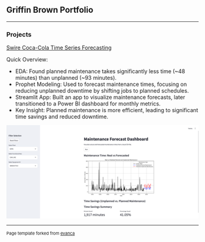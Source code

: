 ## Griffin Brown Portfolio

---

### Projects

[Swire Coca-Cola Time Series Forecasting]([/sample_page](https://github.com/griffin-brown-95/GLB-Capstone-2))

Quick Overview:
- EDA: Found planned maintenance takes significantly less time (~48 minutes) than unplanned (~93 minutes).
- Prophet Modeling: Used to forecast maintenance times, focusing on reducing unplanned downtime by shifting jobs to planned schedules.
- Streamlit App: Built an app to visualize maintenance forecasts, later transitioned to a Power BI dashboard for monthly metrics.
- Key Insight: Planned maintenance is more efficient, leading to significant time savings and reduced downtime.

<img src="images/swire_streamlit_app.png?raw=true"/>

---
<p style="font-size:11px">Page template forked from <a href="https://github.com/evanca/quick-portfolio">evanca</a></p>
<!-- Remove above link if you don't want to attibute -->

